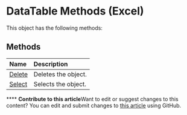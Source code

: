 
# DataTable Methods (Excel)
This object has the following methods:

## Methods



|**Name**|**Description**|
|:-----|:-----|
| [Delete](a5f3c5d3-6f8d-2a59-1329-9d6a1e2b528c.md)|Deletes the object.|
| [Select](9b73df6f-1ec2-f616-3b10-20259267dc75.md)|Selects the object.|

****   **Contribute to this article**Want to edit or suggest changes to this content? You can edit and submit changes to  [this article](https://github.com/jhershey00/VBA_Excel_Test/OpenXMLCon/articles/8bf68927-982f-4a3d-8dd5-82d36ed01e8c.md) using GitHub.

